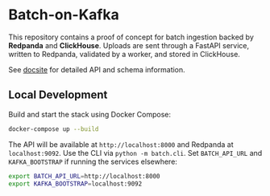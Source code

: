 # Batch-on-Kafka

This repository contains a proof of concept for batch ingestion backed by **Redpanda** and **ClickHouse**. Uploads are sent through a FastAPI service, written to Redpanda, validated by a worker, and stored in ClickHouse.

See [docsite](./docsite) for detailed API and schema information.

## Local Development

Build and start the stack using Docker Compose:

```bash
docker-compose up --build
```

The API will be available at `http://localhost:8000` and Redpanda at `localhost:9092`.
Use the CLI via `python -m batch.cli`.
Set `BATCH_API_URL` and `KAFKA_BOOTSTRAP` if running the services elsewhere:

```bash
export BATCH_API_URL=http://localhost:8000
export KAFKA_BOOTSTRAP=localhost:9092
```

